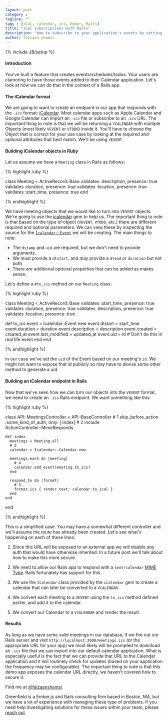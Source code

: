 ```yaml
---
layout: post
category :
tagline: ""
tags : [iCal, calendar, ics, Ember, Rails]
title: "iCal subscriptions with Rails"
description: "How to subscribe to your application's events by setting up an .ics endpoint"
author: faizaan_shamsi
---
```

{% include JB/setup %}

#### Introduction

You've built a feature that creates events/schedules/todos. Your users are
clamoring to have those events added to their Calendar application. Let's look
at how we can do that in the context of a Rails app.

#### The iCalendar format

We are going to want to create an endpoint in our app that responds with the
`.ics` format: [iCalendar](http://en.wikipedia.org/wiki/ICalendar). Most
calendar apps such as Apple Calendar and Google Calendar can import an `.ics`
file or subscribe to an `.ics` URL. The important thing to note is that we will
be returning a `VCALENDAR` with multiple Objects (most likely `VEVENT` or
`VTODO`) inside it. You'll have to choose the Object that is correct for your
use case by looking at the required and optional attributes that best match.
We'll be using `VEVENT`.

#### Building iCalendar objects in Ruby

Let us assume we have a `Meeting` class in Rails as follows:

{% highlight ruby %}

class Meeting < ActiveRecord::Base
  validates :description, presence: true
  validates :duration,    presence: true
  validates :location,    presence: true
  validates :start_time,  presence: true
end

{% endhighlight %}

We have meeting objects that we would like to turn into `VEVENT` objects. We're
going to use the [icalendar](https://github.com/icalendar/icalendar) gem to help
 us. The important thing to note is that based on the type of object (`VEVENT`,
 `VTODO`, etc.) there are different required and optional parameters. We can
 view these by inspecting the source for the [`Icalendar::Event`](https://github.com/icalendar/icalendar/blob/master/lib/icalendar/event.rb)
 we will be creating. The main things to note:

* The `dstamp` and `uid` are required, but we don't need to provide arguments.
* We must provide a `dtstart`, and may provide a `dtend` or `duration` but not both.
* There are additional optional properties that can be added as makes sense.

Let's define a `#to_ics` method on our `Meeting` class:

{% highlight ruby %}

class Meeting < ActiveRecord::Base
  validates :start_time,  presence: true
  validates :duration,    presence: true
  validates :description, presence: true
  validates :location,    presence: true

  def to_ics
    event = Icalendar::Event.new
    event.dtstart       = start_time
    event.duration      = duration
    event.description   = description
    event.created       = created_at
    event.last_modified = updated_at
    event.uid           = id # Don't do this in real life
    event
  end
end

{% endhighlight %}

In our case we've set the `uid` of the Event based on our meeting's `id`. We might
not want to expose that id publicly so may have to devise some other method to
generate a uid.

#### Building an iCalendar endpoint in Rails

Now that we've seen how we can turn our objects into the `VEVENT` format, we
need to create an `.ics` Rails endpoint. We want something like this:

{% highlight ruby %}

  class API::MeetingsController < API::BaseController
    # 1
    skip_before_action :some_kind_of_auth, only: [:index]
    # 2
    include ActionController::MimeResponds

    def index
      meetings = Meeting.all
      # 3
      calendar = Icalendar::Calendar.new

      meetings.each do |meeting|
        # 4
        calendar.add_event(meeting.to_ics)
      end

      respond_to do |format|
        # 5
        format.ics { render text: calendar.to_ical }
      end
    end
  end

{% endhighlight %}

This is a simplified case. You may have a somewhat different controller and
we'll assume the route has already been created. Let's see what's happening on
 each of these lines:

1. Since this URL will be exposed to an external app we will disable any auth
that would have otherwise inherited. In a future post we'll talk about how to
make this more secure.

2. We need to allow our Rails app to respond with a `text/calendar`
[MIME Type](http://en.wikipedia.org/wiki/MIME). Rails fortunately has support for this.

3. We use the `Icalendar` class provided by the  `icalendar` gem to create a
calendar that can later be converted to a `VCALENDAR`.

4. We convert each meeting to a `VEVENT` using the `to_ics` method defined earlier,
and add it to the calendar.

5. We convert our Calendar to a `VCALENDAR` and render the result.

#### Results

As long as we have some valid meetings in our database, if we fire out our Rails
server and visit `http://localhost:3000/meetings.ics` (or the appropriate URL for
your app) we most likely will be prompted to download an `.ics` file that we
can import into our default calendar application. What is especially useful is the
fact that we can provide that URL to the Calendar application and it will
routinely check for updates (based on your application the frequency may be
configurable). The important thing to note is that this demo app exposes the
calendar URL directly, we haven't covered how to secure it. 

Find me at [@faizaanshamsi](https://twitter.com/faizaanshamsi).

Greenfield is a Ember.js and Rails consulting firm based in Boston, MA, but we
have a lot of experience with managing these type of problems. If you need help
investigating solutions for these issues within your team, please
[reach out](http://greenfieldhq.com/#/?anchor=contact).
